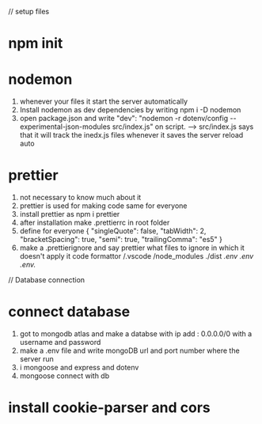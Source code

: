 // setup files
# npm init

# nodemon
1. whenever your files it start the server automatically
2. Install nodemon as dev dependencies by writing npm i -D nodemon
3. open package.json and write "dev": "nodemon -r dotenv/config --experimental-json-modules src/index.js" on script. 
--> src/index.js says that it will track the inedx.js files whenever it saves the server reload auto

# prettier
1. not necessary to know much about it
2. prettier is used for making code same for everyone
3. install prettier as npm i prettier
4. after installation make .prettierrc in root folder
5. define for everyone
{
    "singleQuote": false,
    "tabWidth": 2,
    "bracketSpacing": true,
    "semi": true,
    "trailingComma": "es5"
}
6. make a .prettierignore and say prettier what files to ignore in which it doesn't apply it code formattor
/.vscode
/node_modules
./dist
*.env
.env
.env.*

// Database connection

# connect database
1. got to mongodb atlas and make a databse with ip add : 0.0.0.0/0 with a username and password
2. make a .env file and write mongoDB url and port number where the server run 
3. i mongoose and express and dotenv
4. mongoose connect with db

# install cookie-parser and cors